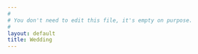 ```yaml
---
#
# You don't need to edit this file, it's empty on purpose.
#
layout: default
title: Wedding
---
```

